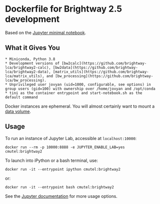 # Dockerfile for Brightway 2.5 development

Based on the [Jupyter minimal notebook](https://github.com/jupyter/docker-stacks/tree/master/minimal-notebook).

## What it Gives You

    * Miniconda, Python 3.8
    * Development versions of [bw2calc](https://github.com/brightway-lca/brightway2-calc), [bw2data](https://github.com/brightway-lca/brightway2-data), [matrix_utils](https://github.com/brightway-lca/matrix_utils), and [bw_processing](https://github.com/brightway-lca/bw_processing).
    * Unprivileged user jovyan (uid=1000, configurable, see options) in group users (gid=100) with ownership over /home/jovyan and /opt/conda
    * tini as the container entrypoint and start-notebook.sh as the default command

Docker instances are ephemeral. You will almost certainly want to mount a [data volume](https://docs.docker.com/storage/volumes/).

## Usage

To run an instance of Jupyter Lab, accessible at `localhost:10000`:

    docker run --rm -p 10000:8888 -e JUPYTER_ENABLE_LAB=yes cmutel:brightway2

To launch into iPython or a bash terminal, use:

    docker run -it --entrypoint ipython cmutel:brightway2

or:

    docker run -it --entrypoint bash cmutel:brightway2

See the [Jupyter documentation](https://github.com/jupyter/docker-stacks) for more usage options.
